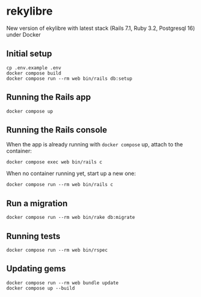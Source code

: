 # rekylibre

New version of ekylibre with latest stack (Rails 7.1, Ruby 3.2, Postgresql 16) under Docker

## Initial setup

```
cp .env.example .env
docker compose build
docker compose run --rm web bin/rails db:setup
```

## Running the Rails app

```
docker compose up
```

## Running the Rails console

When the app is already running with `docker compose` up, attach to the container:
```
docker compose exec web bin/rails c
```

When no container running yet, start up a new one:
```
docker compose run --rm web bin/rails c
```

## Run a migration

```
docker compose run --rm web bin/rake db:migrate
```

## Running tests

```
docker compose run --rm web bin/rspec
```

## Updating gems

```
docker compose run --rm web bundle update
docker compose up --build
```
